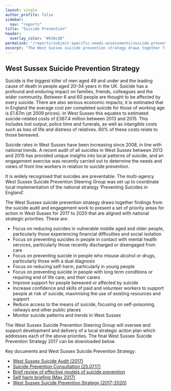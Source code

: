 ```yaml
---
layout: single
author_profile: false
sidebar:
  nav: "reports"
title: "Suicide Prevention"
header:
  overlay_color: "#038cd0"
permalink: "/reports/subject-specific-needs-assessments/suicide-prevention/"
excerpt: "The West Sussex suicide prevention strategy draws together findings from the suicide audit and engagement work to present a set of priority areas for action in West Sussex for 2017 to 2020 that are aligned with national strategic priorities."
---
```

## West Sussex Suicide Prevention Strategy

Suicide is the biggest killer of men aged 49 and under and the leading cause of death in people aged 20–34 years in the UK. Suicide has a profound and enduring impact on families, friends, colleagues and the wider community. Between 6 and 60 people are thought to be affected by every suicide. There are also serious economic impacts; it is estimated that in England the average cost per completed suicide for those of working age is £1.67m (at 2009 prices). In West Sussex this equates to estimated suicide-related costs of £367.4 million between 2013 and 2015. This includes lost output, police time and funerals, as well as intangible costs such as loss of life and distress of relatives. 60% of these costs relate to those bereaved.

Suicide rates in West Sussex have been increasing since 2008, in line with national trends. A recent audit of all suicides in West Sussex between 2013 and 2015 has provided unique insights into local patterns of suicide, and an engagement exercise was recently carried out to determine the needs and views of front line workers in relation to suicide prevention.

It is widely recognised that suicides are preventable. The multi-agency West Sussex Suicide Prevention Steering Group was set up to coordinate local implementation of the national strategy ‘Preventing Suicides in England’.

The West Sussex suicide prevention strategy draws together findings from the suicide audit and engagement work to present a set of priority areas for action in West Sussex for 2017 to 2020 that are aligned with national strategic priorities. These are:

+ Focus on reducing suicides in vulnerable middle aged and older people, particularly those experiencing financial difficulties and social isolation
+ Focus on preventing suicides in people in contact with mental health services, particularly those recently discharged or disengaged from care
+ Focus on preventing suicide in people who misuse alcohol or drugs, particularly those with a dual diagnosis
+ Focus on reducing self-harm, particularly in young people
+ Focus on preventing suicide in people with long term conditions or requiring end of life care, and their carers
+ Improve support for people bereaved or affected by suicide
+ Increase confidence and skills of paid and volunteer workers to support people at risk of suicide, maximising the use of existing resources and support
+ Reduce access to the means of suicide, focusing on self-poisoning, railways and other public places
+ Monitor suicide patterns and trends in West Sussex

The West Sussex Suicide Prevention Steering Group will oversee and support development and delivery of a local strategic action plan which addresses each of the above priorities. The final West Sussex Suicide Prevention Strategy 2017 can be downloaded below.

Key documents and West Sussex Suicide Prevention Strategy:

+ [West Sussex Suicide Audit (2017)](/assets/core/West-Sussex-Suicide-Audit-2017.pdf)
+ [Suicide Prevention Consultation (25.07.17)](/assets/core/Suicide-prevention-consultation-Final-25.07.17.pdf)
+ [Brief review of effective models of suicide prevention](/assets/core/Brief-review-of-effective-models-of-suicide-prevention.pdf)
+ [Self harm briefing (May 2017)](/assets/core/Briefing-Self-Harm-May-2017.pdf)
+ [West Sussex Suicide Prevention Strategy (2017-2020)](/assets/core/Suicide-Prevention-Strategy-2017-2020.pdf)
